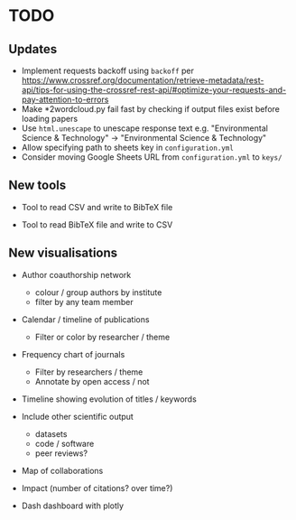 TODO
====

## Updates

* Implement requests backoff using `backoff` per https://www.crossref.org/documentation/retrieve-metadata/rest-api/tips-for-using-the-crossref-rest-api/#optimize-your-requests-and-pay-attention-to-errors
* Make *2wordcloud.py fail fast by checking if output files exist before loading papers
* Use `html.unescape` to unescape response text e.g. "Environmental Science &amp; Technology" -> "Environmental Science & Technology"
* Allow specifying path to sheets key in `configuration.yml`
* Consider moving Google Sheets URL from `configuration.yml` to `keys/`


## New tools

* Tool to read CSV and write to BibTeX file

* Tool to read BibTeX file and write to CSV


## New visualisations

* Author coauthorship network
  - colour / group authors by institute
  - filter by any team member

* Calendar / timeline of publications
  - Filter or color by researcher / theme

* Frequency chart of journals
  - Filter by researchers / theme
  - Annotate by open access / not

* Timeline showing evolution of titles / keywords

* Include other scientific output
  - datasets
  - code / software
  - peer reviews?

* Map of collaborations

* Impact (number of citations? over time?)

* Dash dashboard with plotly
